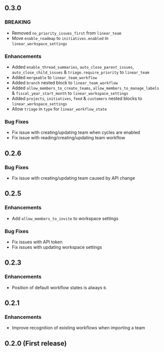 ## 0.3.0

### BREAKING
* Removed `no_priority_issues_first` from `linear_team`
* Move `enable_roadmap` to `initiatives.enabled` in `linear_workspace_settings`

### Enhancements
* Added `enable_thread_summaries`, `auto_close_parent_issues`, `auto_close_child_issues` & `triage.require_priority` to `linear_team`
* Added `mergeable` to `linear_team_workflow`
* Added `branch` nested block to `linear_team_workflow`
* Added `allow_members_to_create_teams`, `allow_members_to_manage_labels` & `fiscal_year_start_month` to `linear_workspace_settings`
* Added `projects`, `initiatives`, `feed` & `customers` nested blocks to `linear_workspace_settings`
* Allow `triage` in `type` for `linear_workflow_state`

### Bug Fixes
* Fix issue with creating/updating team when cycles are enabled
* Fix issue with reading/creating/updating team workflow

## 0.2.6

### Bug Fixes
* Fix issue with creating/updating team caused by API change

## 0.2.5

### Enhancements
* Add `allow_members_to_invite` to workspace settings

### Bug Fixes
* Fix issues with API token
* Fix issues with updating workspace settings

## 0.2.3

### Enhancements
* Position of default workflow states is always `0`.

## 0.2.1

### Enhancements
* Improve recognition of existing workflows when importing a team

## 0.2.0 (First release)
